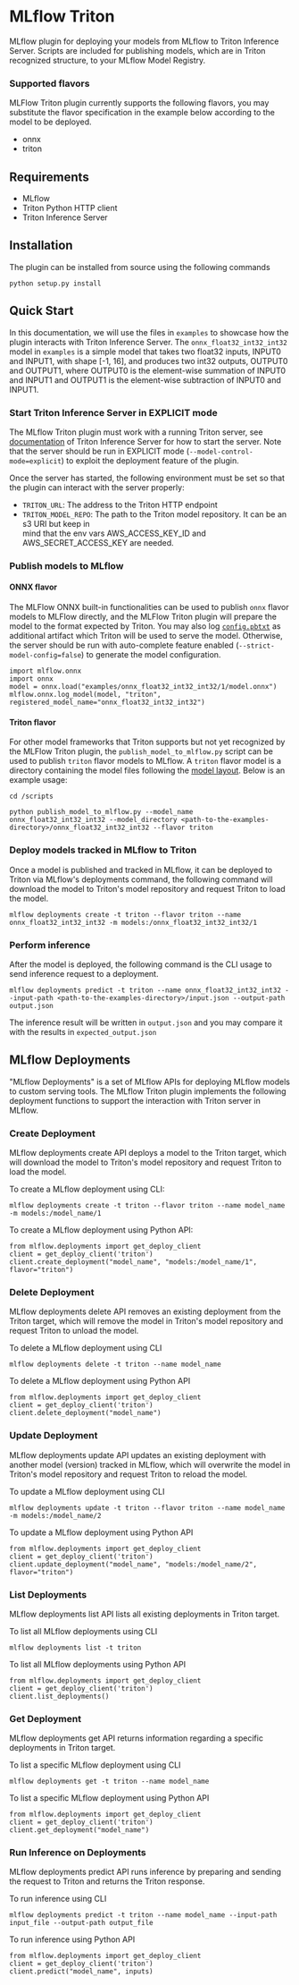 <!--
# Copyright 2021, NVIDIA CORPORATION & AFFILIATES. All rights reserved.
#
# Redistribution and use in source and binary forms, with or without
# modification, are permitted provided that the following conditions
# are met:
#  * Redistributions of source code must retain the above copyright
#    notice, this list of conditions and the following disclaimer.
#  * Redistributions in binary form must reproduce the above copyright
#    notice, this list of conditions and the following disclaimer in the
#    documentation and/or other materials provided with the distribution.
#  * Neither the name of NVIDIA CORPORATION nor the names of its
#    contributors may be used to endorse or promote products derived
#    from this software without specific prior written permission.
#
# THIS SOFTWARE IS PROVIDED BY THE COPYRIGHT HOLDERS ``AS IS'' AND ANY
# EXPRESS OR IMPLIED WARRANTIES, INCLUDING, BUT NOT LIMITED TO, THE
# IMPLIED WARRANTIES OF MERCHANTABILITY AND FITNESS FOR A PARTICULAR
# PURPOSE ARE DISCLAIMED.  IN NO EVENT SHALL THE COPYRIGHT OWNER OR
# CONTRIBUTORS BE LIABLE FOR ANY DIRECT, INDIRECT, INCIDENTAL, SPECIAL,
# EXEMPLARY, OR CONSEQUENTIAL DAMAGES (INCLUDING, BUT NOT LIMITED TO,
# PROCUREMENT OF SUBSTITUTE GOODS OR SERVICES; LOSS OF USE, DATA, OR
# PROFITS; OR BUSINESS INTERRUPTION) HOWEVER CAUSED AND ON ANY THEORY
# OF LIABILITY, WHETHER IN CONTRACT, STRICT LIABILITY, OR TORT
# (INCLUDING NEGLIGENCE OR OTHERWISE) ARISING IN ANY WAY OUT OF THE USE
# OF THIS SOFTWARE, EVEN IF ADVISED OF THE POSSIBILITY OF SUCH DAMAGE.
-->
# MLflow Triton

MLflow plugin for deploying your models from MLflow to Triton Inference Server.
Scripts are included for publishing models, which are in Triton recognized
structure, to your MLflow Model Registry.

### Supported flavors

MLFlow Triton plugin currently supports the following flavors, you may
substitute the flavor specification in the example below according to the model
to be deployed.

* onnx
* triton

## Requirements

* MLflow
* Triton Python HTTP client
* Triton Inference Server

## Installation

The plugin can be installed from source using the following commands

```
python setup.py install
```

## Quick Start

In this documentation, we will use the files in `examples` to showcase how
the plugin interacts with Triton Inference Server. The `onnx_float32_int32_int32`
model in `examples` is a simple model that takes two float32 inputs, INPUT0 and
INPUT1, with shape [-1, 16], and produces two int32 outputs, OUTPUT0 and
OUTPUT1, where OUTPUT0 is the element-wise summation of INPUT0 and INPUT1 and
OUTPUT1 is the element-wise subtraction of INPUT0 and INPUT1.

### Start Triton Inference Server in EXPLICIT mode

The MLflow Triton plugin must work with a running Triton server, see
[documentation](https://github.com/triton-inference-server/server/blob/main/docs/getting_started/quickstart.md)
of Triton Inference Server for how to start the server. Note that
the server should be run in EXPLICIT mode (`--model-control-mode=explicit`)
to exploit the deployment feature of the plugin.

Once the server has started, the following environment must be set so that the plugin
can interact with the server properly:
* `TRITON_URL`: The address to the Triton HTTP endpoint
* `TRITON_MODEL_REPO`: The path to the Triton model repository. It can be an s3 URI but keep in \
mind that the env vars AWS_ACCESS_KEY_ID and AWS_SECRET_ACCESS_KEY are needed.

### Publish models to MLflow

#### ONNX flavor

The MLFlow ONNX built-in functionalities can be used to publish `onnx` flavor
models to MLFlow directly, and the MLFlow Triton plugin will prepare the model
to the format expected by Triton. You may also log
[`config.pbtxt`](https://github.com/triton-inference-server/server/blob/main/docs/protocol/extension_model_configuration.md)
as additional artifact which Triton will be used to serve the model. Otherwise,
the server should be run with auto-complete feature enabled
(`--strict-model-config=false`) to generate the model configuration.

```
import mlflow.onnx
import onnx
model = onnx.load("examples/onnx_float32_int32_int32/1/model.onnx")
mlflow.onnx.log_model(model, "triton", registered_model_name="onnx_float32_int32_int32")
```

#### Triton flavor

For other model frameworks that Triton supports but not yet recognized by
the MLFlow Triton plugin, the `publish_model_to_mlflow.py` script can be used to
publish `triton` flavor models to MLflow. A `triton` flavor model is a directory
containing the model files following the
[model layout](https://github.com/triton-inference-server/server/blob/main/docs/user_guide/model_repository.md#repository-layout).
Below is an example usage:

```
cd /scripts

python publish_model_to_mlflow.py --model_name onnx_float32_int32_int32 --model_directory <path-to-the-examples-directory>/onnx_float32_int32_int32 --flavor triton
```

### Deploy models tracked in MLflow to Triton

Once a model is published and tracked in MLflow, it can be deployed to Triton
via MLflow's deployments command, the following command will download the model
to Triton's model repository and request Triton to load the model.

```
mlflow deployments create -t triton --flavor triton --name onnx_float32_int32_int32 -m models:/onnx_float32_int32_int32/1
```

### Perform inference

After the model is deployed, the following command is the CLI usage to send
inference request to a deployment.

```
mlflow deployments predict -t triton --name onnx_float32_int32_int32 --input-path <path-to-the-examples-directory>/input.json --output-path output.json
```

The inference result will be written in `output.json` and you may compare it
with the results in `expected_output.json`

## MLflow Deployments

"MLflow Deployments" is a set of MLflow APIs for deploying MLflow models to
custom serving tools. The MLflow Triton plugin implements the following
deployment functions to support the interaction with Triton server in MLflow.

### Create Deployment

MLflow deployments create API deploys a model to the Triton target, which will
download the model to Triton's model repository and request Triton to load the
model.

To create a MLflow deployment using CLI:

```
mlflow deployments create -t triton --flavor triton --name model_name -m models:/model_name/1
```

To create a MLflow deployment using Python API:

```
from mlflow.deployments import get_deploy_client
client = get_deploy_client('triton')
client.create_deployment("model_name", "models:/model_name/1", flavor="triton")
```

### Delete Deployment

MLflow deployments delete API removes an existing deployment from the Triton
target, which will remove the model in Triton's model repository and request
Triton to unload the model.

To delete a MLflow deployment using CLI

```
mlflow deployments delete -t triton --name model_name
```

To delete a MLflow deployment using Python API

```
from mlflow.deployments import get_deploy_client
client = get_deploy_client('triton')
client.delete_deployment("model_name")
```

### Update Deployment

MLflow deployments update API updates an existing deployment with another model
(version) tracked in MLflow, which will overwrite the model in Triton's model
repository and request Triton to reload the model.

To update a MLflow deployment using CLI

```
mlflow deployments update -t triton --flavor triton --name model_name -m models:/model_name/2
```

To update a MLflow deployment using Python API

```
from mlflow.deployments import get_deploy_client
client = get_deploy_client('triton')
client.update_deployment("model_name", "models:/model_name/2", flavor="triton")
```

### List Deployments

MLflow deployments list API lists all existing deployments in Triton target.

To list all MLflow deployments using CLI

```
mlflow deployments list -t triton
```

To list all MLflow deployments using Python API

```
from mlflow.deployments import get_deploy_client
client = get_deploy_client('triton')
client.list_deployments()
```

### Get Deployment

MLflow deployments get API returns information regarding a specific deployments
in Triton target.

To list a specific MLflow deployment using CLI
```
mlflow deployments get -t triton --name model_name
```

To list a specific MLflow deployment using Python API
```
from mlflow.deployments import get_deploy_client
client = get_deploy_client('triton')
client.get_deployment("model_name")
```

### Run Inference on Deployments

MLflow deployments predict API runs inference by preparing and sending the
request to Triton and returns the Triton response.

To run inference using CLI

```
mlflow deployments predict -t triton --name model_name --input-path input_file --output-path output_file

```

To run inference using Python API

```
from mlflow.deployments import get_deploy_client
client = get_deploy_client('triton')
client.predict("model_name", inputs)
```
